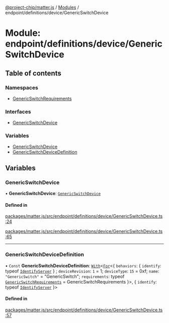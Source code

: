 [@project-chip/matter.js](../README.md) / [Modules](../modules.md) / endpoint/definitions/device/GenericSwitchDevice

# Module: endpoint/definitions/device/GenericSwitchDevice

## Table of contents

### Namespaces

- [GenericSwitchRequirements](endpoint_definitions_device_GenericSwitchDevice.GenericSwitchRequirements.md)

### Interfaces

- [GenericSwitchDevice](../interfaces/endpoint_definitions_device_GenericSwitchDevice.GenericSwitchDevice.md)

### Variables

- [GenericSwitchDevice](endpoint_definitions_device_GenericSwitchDevice.md#genericswitchdevice)
- [GenericSwitchDeviceDefinition](endpoint_definitions_device_GenericSwitchDevice.md#genericswitchdevicedefinition)

## Variables

### GenericSwitchDevice

• **GenericSwitchDevice**: [`GenericSwitchDevice`](../interfaces/endpoint_definitions_device_GenericSwitchDevice.GenericSwitchDevice.md)

#### Defined in

[packages/matter.js/src/endpoint/definitions/device/GenericSwitchDevice.ts:24](https://github.com/project-chip/matter.js/blob/2d9f2165d2672864fda3496a6d0d5f93597f82c6/packages/matter.js/src/endpoint/definitions/device/GenericSwitchDevice.ts#L24)

[packages/matter.js/src/endpoint/definitions/device/GenericSwitchDevice.ts:65](https://github.com/project-chip/matter.js/blob/2d9f2165d2672864fda3496a6d0d5f93597f82c6/packages/matter.js/src/endpoint/definitions/device/GenericSwitchDevice.ts#L65)

___

### GenericSwitchDeviceDefinition

• `Const` **GenericSwitchDeviceDefinition**: [`With`](node_export._internal_.md#with)\<[`For`](behavior_cluster_export._internal_.EndpointType.md#for)\<\{ `behaviors`: \{ `identify`: typeof [`IdentifyServer`](behavior_definitions_identify_export.IdentifyServer.md)  } ; `deviceRevision`: ``1`` = 1; `deviceType`: ``15`` = 0xf; `name`: ``"GenericSwitch"`` = "GenericSwitch"; `requirements`: typeof [`GenericSwitchRequirements`](endpoint_definitions_device_GenericSwitchDevice.GenericSwitchRequirements.md) = GenericSwitchRequirements }\>, \{ `identify`: typeof [`IdentifyServer`](behavior_definitions_identify_export.IdentifyServer.md)  }\>

#### Defined in

[packages/matter.js/src/endpoint/definitions/device/GenericSwitchDevice.ts:57](https://github.com/project-chip/matter.js/blob/2d9f2165d2672864fda3496a6d0d5f93597f82c6/packages/matter.js/src/endpoint/definitions/device/GenericSwitchDevice.ts#L57)
